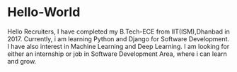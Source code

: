 # Hello-World

Hello Recruiters,
I have completed my B.Tech-ECE from IIT(ISM),Dhanbad in 2017. 
Currently, i am learning Python and Django for Software Development. I have also interest in Machine Learning and Deep Learning.
I am looking for either an internship or job in Software Development Area, where i can learn and grow.
